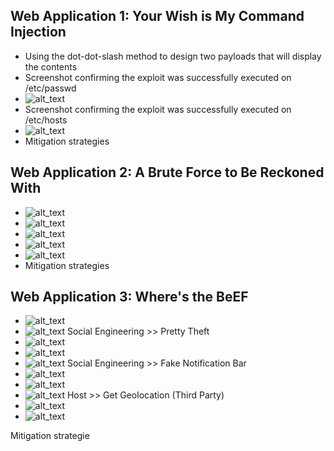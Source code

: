 ## Web Application 1: Your Wish is My Command Injection
* Using the dot-dot-slash method to design two payloads that will display the contents
* Screenshot confirming the exploit was successfully executed on /etc/passwd
* ![alt_text](HW_15/image2.png)
* Screenshot confirming the exploit was successfully executed on /etc/hosts
* ![alt_text](HW_15/image3.png)
* Mitigation strategies

## Web Application 2: A Brute Force to Be Reckoned With
* ![alt_text](HW_15/image4.png)
* ![alt_text](HW_15/image5.png)
* ![alt_text](HW_15/image6.png)
* ![alt_text](HW_15/image7.png)
* ![alt_text](HW_15/image8.png)
* Mitigation strategies

## Web Application 3: Where's the BeEF
* ![alt_text](HW_15/image10.png)
* ![alt_text](HW_15/image11.png)
Social Engineering >> Pretty Theft
* ![alt_text](HW_15/image12.png)
* ![alt_text](HW_15/image13.png)
* ![alt_text](HW_15/image14.png)
Social Engineering >> Fake Notification Bar
* ![alt_text](HW_15/image15.png)
* ![alt_text](HW_15/image16.png)
* ![alt_text](HW_15/image17.png)
Host >> Get Geolocation (Third Party)
* ![alt_text](HW_15/image18.png)
* ![alt_text](HW_15/image19.png)

Mitigation strategie
